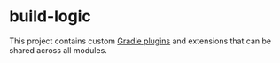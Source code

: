 # build-logic

This project contains custom [Gradle plugins] and extensions that can be shared across all modules.

[Gradle plugins]: https://docs.gradle.org/current/userguide/custom_plugins.html
